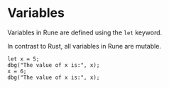 # Variables

Variables in Rune are defined using the `let` keyword.

In contrast to Rust, all variables in Rune are mutable.

```rune
let x = 5;
dbg("The value of x is:", x);
x = 6;
dbg("The value of x is:", x);
```